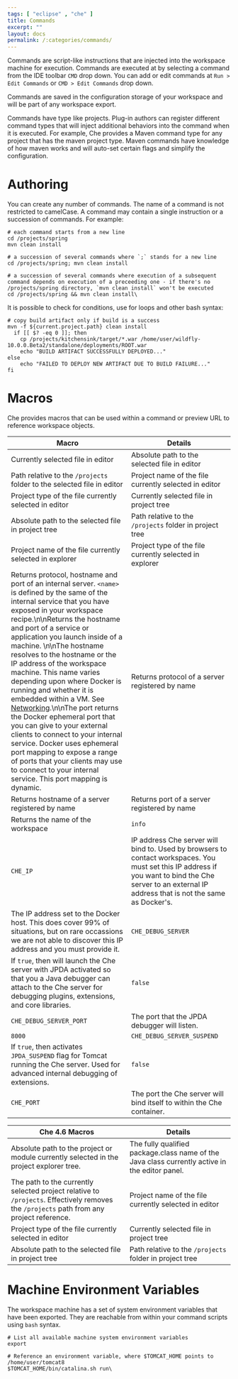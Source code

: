 ```yaml
---
tags: [ "eclipse" , "che" ]
title: Commands
excerpt: ""
layout: docs
permalink: /:categories/commands/
---
```

Commands are script-like instructions that are injected into the workspace machine for execution. Commands are executed at by selecting a command from the IDE toolbar `CMD` drop down. You can add or edit commands at `Run > Edit Commands` or `CMD > Edit Commands` drop down.

Commands are saved in the configuration storage of your workspace and will be part of any workspace export.

Commands have type like projects. Plug-in authors can register different command types that will inject additional behaviors into the command when it is executed. For example, Che provides a Maven command type for any project that has the maven project type. Maven commands have knowledge of how maven works and will auto-set certain flags and simplify the configuration.
# Authoring  
You can create any number of commands. The name of a command is not restricted to camelCase. A command may contain a single instruction or a succession of commands. For example:
```shell  
# each command starts from a new line
cd /projects/spring
mvn clean install

# a succession of several commands where `;` stands for a new line
cd /projects/spring; mvn clean install

# a succession of several commands where execution of a subsequent command depends on execution of a preceeding one - if there's no /projects/spring directory, `mvn clean install` won't be executed
cd /projects/spring && mvn clean install\
```
It is possible to check for conditions, use for loops and other bash syntax:
```shell  
# copy build artifact only if build is a success
mvn -f ${current.project.path} clean install
  if [[ $? -eq 0 ]]; then
    cp /projects/kitchensink/target/*.war /home/user/wildfly-10.0.0.Beta2/standalone/deployments/ROOT.war
    echo "BUILD ARTIFACT SUCCESSFULLY DEPLOYED..."
else
    echo "FAILED TO DEPLOY NEW ARTIFACT DUE TO BUILD FAILURE..."
fi
```

# Macros  
Che provides macros that can be used within a command or preview URL to reference workspace objects.

| Macro   | Details   
| --- | ---
| Currently selected file in editor   | Absolute path to the selected file in editor   
| Path relative to the `/projects` folder to the selected file in editor   | Project name of the file currently selected in editor   
| Project type of the file currently selected in editor   | Currently selected file in project tree   
| Absolute path to the selected file in project tree   | Path relative to the `/projects` folder in project tree   
| Project name of the file currently selected in explorer   | Project type of the file currently selected in explorer   
| Returns protocol, hostname and port of an internal server. `<name>` is defined by the same of the internal service that you have exposed in your workspace recipe.\n\nReturns the hostname and port of a service or application you launch inside of a machine. \n\nThe hostname resolves to the hostname or the IP address of the workspace machine. This name varies depending upon where Docker is running and whether it is embedded within a VM.  See [Networking](doc:networking).\n\nThe port returns the Docker ephemeral port that you can give to your external clients to connect to your internal service. Docker uses ephemeral port mapping to expose a range of ports that your clients may use to connect to your internal service. This port mapping is dynamic.   | Returns protocol of a server registered by name   
| Returns hostname of a server registered by name   | Returns port of a server registered by name   
| Returns the name of the workspace   | `info`   
| `CHE_IP`   | IP address Che server will bind to. Used by browsers to contact workspaces. You must set this IP address if you want to bind the Che server to an external IP address that is not the same as Docker's.   
| The IP address set to the Docker host. This does cover 99% of situations, but on rare occassions we are not able to discover this IP address and you must provide it.   | `CHE_DEBUG_SERVER`   
| If `true`, then will launch the Che server with JPDA activated so that you a Java debugger can attach to the Che server for debugging plugins, extensions, and core libraries.   | `false`   
| `CHE_DEBUG_SERVER_PORT`   | The port that the JPDA debugger will listen.   
| `8000`   | `CHE_DEBUG_SERVER_SUSPEND`   
| If `true`, then activates `JPDA_SUSPEND` flag for Tomcat running the Che server. Used for advanced internal debugging of extensions.   | `false`   
| `CHE_PORT`   | The port the Che server will bind itself to within the Che container.   



| Che 4.6 Macros   | Details   
| --- | ---
| Absolute path to the project or module currently selected in the project explorer tree.   | The fully qualified package.class name of the Java class currently active in the editor panel.   
| The path to the currently selected project relative to `/projects`. Effectively removes the `/projects` path from any project reference.   | Project name of the file currently selected in editor   
| Project type of the file currently selected in editor   | Currently selected file in project tree   
| Absolute path to the selected file in project tree   | Path relative to the `/projects` folder in project tree   


# Machine Environment Variables  
The workspace machine has a set of system environment variables that have been exported. They are reachable from within your command scripts using `bash` syntax.
```shell  
# List all available machine system environment variables
export

# Reference an environment variable, where $TOMCAT_HOME points to /home/user/tomcat8
$TOMCAT_HOME/bin/catalina.sh run\
```
